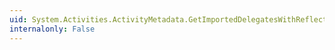 ```yaml
---
uid: System.Activities.ActivityMetadata.GetImportedDelegatesWithReflection
internalonly: False
---
```

